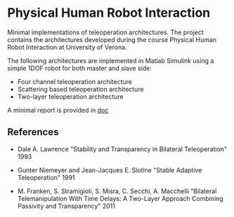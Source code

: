 # Physical Human Robot Interaction

Minimal implementations of teleoperation architectures. The project contains the architectures developed during the course Physical Human Robot Interaction at University of Verona.

The following architectures are implemented in Matlab Simulink using a simple 1DOF robot for both master and slave side:

- Four channel teleoperation architecture
- Scattering based teleoperation architecture
- Two-layer teleoperation architecture

A minimal report is provided in [doc](./doc/report.pdf)

## References

- Dale A. Lawrence "Stability and Transparency in Bilateral Teleoperation" 1993

- Gunter Niemeyer and Jean-Jacques E. Slotine "Stable Adaptive Teleoperation" 1991

- M. Franken, S. Stramigioli, S. Misra, C. Secchi, A. Macchelli "Bilateral Telemanipulation With Time Delays: A Two-Layer Approach Combining Passivity and Transparency" 2011